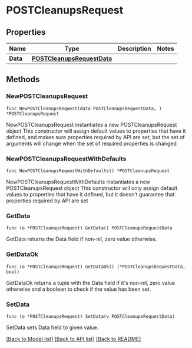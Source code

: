 # POSTCleanupsRequest

## Properties

Name | Type | Description | Notes
------------ | ------------- | ------------- | -------------
**Data** | [**POSTCleanupsRequestData**](POSTCleanupsRequestData.md) |  | 

## Methods

### NewPOSTCleanupsRequest

`func NewPOSTCleanupsRequest(data POSTCleanupsRequestData, ) *POSTCleanupsRequest`

NewPOSTCleanupsRequest instantiates a new POSTCleanupsRequest object
This constructor will assign default values to properties that have it defined,
and makes sure properties required by API are set, but the set of arguments
will change when the set of required properties is changed

### NewPOSTCleanupsRequestWithDefaults

`func NewPOSTCleanupsRequestWithDefaults() *POSTCleanupsRequest`

NewPOSTCleanupsRequestWithDefaults instantiates a new POSTCleanupsRequest object
This constructor will only assign default values to properties that have it defined,
but it doesn't guarantee that properties required by API are set

### GetData

`func (o *POSTCleanupsRequest) GetData() POSTCleanupsRequestData`

GetData returns the Data field if non-nil, zero value otherwise.

### GetDataOk

`func (o *POSTCleanupsRequest) GetDataOk() (*POSTCleanupsRequestData, bool)`

GetDataOk returns a tuple with the Data field if it's non-nil, zero value otherwise
and a boolean to check if the value has been set.

### SetData

`func (o *POSTCleanupsRequest) SetData(v POSTCleanupsRequestData)`

SetData sets Data field to given value.



[[Back to Model list]](../README.md#documentation-for-models) [[Back to API list]](../README.md#documentation-for-api-endpoints) [[Back to README]](../README.md)


